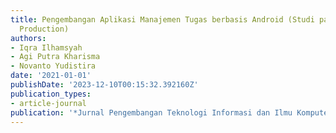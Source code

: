 ```yaml
---
title: Pengembangan Aplikasi Manajemen Tugas berbasis Android (Studi pada CV. Cheleron
  Production)
authors:
- Iqra Ilhamsyah
- Agi Putra Kharisma
- Novanto Yudistira
date: '2021-01-01'
publishDate: '2023-12-10T00:15:32.392160Z'
publication_types:
- article-journal
publication: '*Jurnal Pengembangan Teknologi Informasi dan Ilmu Komputer*'
---
```

